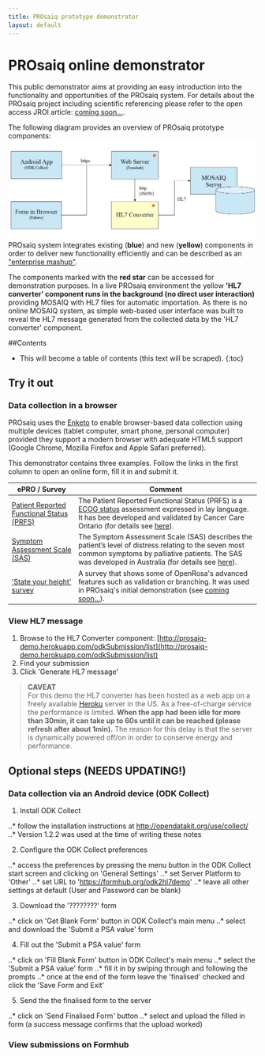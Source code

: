 ```yaml
---
title: PROsaiq prototype demonstrator
layout: default
---
```



# PROsaiq online demonstrator

This public demonstrator aims at providing an easy introduction into the functionality and opportunities of the PROsaiq system. For details about the PROsaiq project including scientific referencing please refer to the open access JROI article: [coming soon...](http://jroi.org).

The following diagram provides an overview of PROsaiq prototype components:
![PROsaiq prototype demonstrator overview](images/prosaiq-demo.png)
PROsaiq system integrates existing (__blue__) and new (__yellow__) components in order to deliver new functionality efficiently and can be described as an ["enterprise mashup"](http://en.wikipedia.org/wiki/Enterprise_mashups).  

The components marked with the __red star__ can be accessed for demonstration purposes. In a live PROsaiq environment the yellow __'HL7 converter' component runs in the background (no direct user interaction)__ providing MOSAIQ with HL7 files for automatic importation. As there is no online MOSAIQ system, as simple web-based user interface was built to reveal the HL7 message generated from the collected data by the 'HL7 converter' component.

##Contents
* This will become a table of contents (this text will be scraped).
{:toc}

## Try it out

### Data collection in a browser

PROsaiq uses the [Enketo](https://enketo.org/) to enable browser-based data collection using multiple devices (tablet computer, smart phone, personal computer) provided they support a modern browser with adequate HTML5 support (Google Chrome, Mozilla Firefox and Apple Safari preferred).  

This demonstrator contains three examples. Follow the links in the first column to open an online form, fill it in and submit it.  

ePRO / Survey | Comment
---|---
[Patient Reported Functional Status (PRFS)](https://qxrqf.enketo.formhub.org/webform)| The Patient Reported Functional Status (PRFS) is a [ECOG status](http://en.wikipedia.org/wiki/ECOG_score) assessment expressed in lay language. It has bee developed and validated by Cancer Care Ontario (for details see [here](https://www.cancercare.on.ca/common/pages/UserFile.aspx?fileId=277285)).
[Symptom Assessment Scale (SAS)](https://tdr54.enketo.formhub.org/webform)| The Symptom Assessment Scale (SAS) describes the patient’s level of distress relating to the seven most common symptoms by palliative patients. The SAS was developed in Australia (for details see [here](http://ahsri.uow.edu.au/content/groups/public/@web/@chsd/@pcoc/documents/doc/uow129189.pdf)).
['State your height' survey](https://a3lfc.enketo.formhub.org/webform)|A survey that shows some of OpenRosa's advanced features such as validation or branching. It was used in PROsaiq's initial demonstration (see [coming soon...](jroi.org)).


### View HL7 message 

1. Browse to the HL7 Converter component: [http://prosaiq-demo.herokuapp.com/odkSubmission/list](http://prosaiq-demo.herokuapp.com/odkSubmission/list)
2. Find your submission
3. Click 'Generate HL7 message'

> __CAVEAT__  
> For this demo the HL7 converter has been hosted as a web app on a freely available [Heroku](https://www.heroku.com/) server in the US. As a free-of-charge service the performance is limited. __When the app had been idle for more than 30min, it can take up to 60s until it can be reached (please refresh after about 1min).__ The reason for this delay is that the server is dynamically powered off/on in order to conserve energy and performance. 


## Optional steps (NEEDS UPDATING!)

### Data collection via an Android device (ODK Collect)

1. Install ODK Collect

..* follow the installation instructions at http://opendatakit.org/use/collect/
..* Version 1.2.2 was used at the time of writing these notes

2. Configure the ODK Collect preferences

..* access the preferences by pressing the menu button in the ODK Collect start screen and clicking on 'General  Settings'
..* set Server Platform to 'Other'
..* set URL to 'https://formhub.org/odk2hl7demo'
..* leave all other settings at default (User and Password can be blank)

3. Download the '????????' form

..* click on 'Get Blank Form' button in ODK Collect's main menu
..* select and download the 'Submit a PSA value' form

4. Fill out the 'Submit a PSA value' form

..* click on 'Fill Blank Form' button in ODK Collect's main menu
..* select the 'Submit a PSA value' form
..* fill it in by swiping through and following the prompts
..* once at the end of the form leave the 'finalised' checked and click the 'Save Form and Exit'

5. Send the the finalised form to the server

..* click on 'Send Finalised Form' button
..* select and upload the filled in form (a success message confirms that the upload worked)

### View submissions on Formhub

